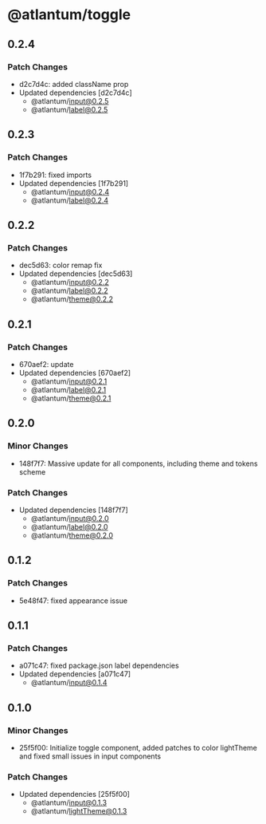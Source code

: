 # @atlantum/toggle

## 0.2.4

### Patch Changes

-   d2c7d4c: added className prop
-   Updated dependencies [d2c7d4c]
    -   @atlantum/input@0.2.5
    -   @atlantum/label@0.2.5

## 0.2.3

### Patch Changes

-   1f7b291: fixed imports
-   Updated dependencies [1f7b291]
    -   @atlantum/input@0.2.4
    -   @atlantum/label@0.2.4

## 0.2.2

### Patch Changes

-   dec5d63: color remap fix
-   Updated dependencies [dec5d63]
    -   @atlantum/input@0.2.2
    -   @atlantum/label@0.2.2
    -   @atlantum/theme@0.2.2

## 0.2.1

### Patch Changes

-   670aef2: update
-   Updated dependencies [670aef2]
    -   @atlantum/input@0.2.1
    -   @atlantum/label@0.2.1
    -   @atlantum/theme@0.2.1

## 0.2.0

### Minor Changes

-   148f7f7: Massive update for all components, including theme and tokens scheme

### Patch Changes

-   Updated dependencies [148f7f7]
    -   @atlantum/input@0.2.0
    -   @atlantum/label@0.2.0
    -   @atlantum/theme@0.2.0

## 0.1.2

### Patch Changes

-   5e48f47: fixed appearance issue

## 0.1.1

### Patch Changes

-   a071c47: fixed package.json label dependencies
-   Updated dependencies [a071c47]
    -   @atlantum/input@0.1.4

## 0.1.0

### Minor Changes

-   25f5f00: Initialize toggle component, added patches to color lightTheme and fixed small issues in input components

### Patch Changes

-   Updated dependencies [25f5f00]
    -   @atlantum/input@0.1.3
    -   @atlantum/lightTheme@0.1.3
